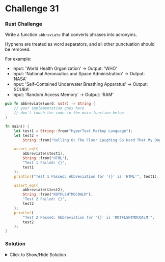 # Challenge 31

### Rust Challenge

Write a function `abbreviate` that converts phrases into acronyms.

Hyphens are treated as word separators, and all other punctuation should be removed.

For example:

- Input: 'World Health Organization' → Output: 'WHO'
- Input: 'National Aeronautics and Space Administration' → Output: 'NASA'
- Input: 'Self-Contained Underwater Breathing Apparatus' → Output: 'SCUBA'
- Input: 'Random Access Memory' → Output: 'RAM'

```rust
pub fn abbreviate(word: &str) -> String {
    // your implementation goes here
    // don't touch the code in the main function below
}

fn main() {
    let test1 = String::from("HyperText Markup Language");
    let test2 =
        String::from("Rolling On The Floor Laughing So Hard That My Dogs Came Over And Licked Me");

    assert_eq!(
        abbreviate(&test1),
        String::from("HTML"),
        "Test 1 Failed: {}",
        test1
    );
    println!("Test 1 Passed: Abbreviation for '{}' is 'HTML'", test1);

    assert_eq!(
        abbreviate(&test2),
        String::from("ROTFLSHTMDCOALM"),
        "Test 2 Failed: {}",
        test2
    );
    println!(
        "Test 2 Passed: Abbreviation for '{}' is 'ROTFLSHTMDCOALM'",
        test2
    );
}
```


### Solution

<details>
<summary>Click to Show/Hide Solution</summary>

```rust
pub fn abbreviate(word: &str) -> String {
    word.split(|c: char| c.is_whitespace() || c == '-')
        .map(|word| acronym(word))
        .collect::<Vec<String>>()
        .join("")
}

fn acronym(word: &str) -> String {
    if word.to_uppercase() == word || word.to_lowercase() == word {
        match word.chars().nth(0) {
            Some(word) => word.to_string(),
            None => "".to_string(),
        }
    } else {
        word.chars()
            .filter(|c| c.is_uppercase())
            .collect::<String>()
    }
}
```

</details>